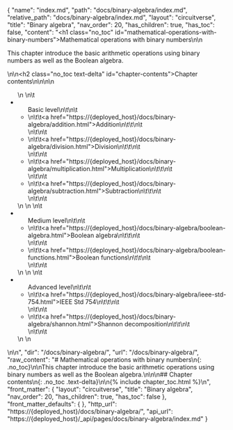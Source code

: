 {
  "name": "index.md",
  "path": "docs/binary-algebra/index.md",
  "relative_path": "docs/binary-algebra/index.md",
  "layout": "circuitverse",
  "title": "Binary algebra",
  "nav_order": 20,
  "has_children": true,
  "has_toc": false,
  "content": "<h1 class=\"no_toc\" id=\"mathematical-operations-with-binary-numbers\">Mathematical operations with binary numbers</h1>\n\n<p>This chapter introduce the basic arithmetic operations using binary numbers as well as the Boolean algebra.</p>\n\n<h2 class=\"no_toc text-delta\" id=\"chapter-contents\">Chapter contents</h2>\n\n<!-- -*- engine:django -*- -->\n\n<ul>\n    \n\t<li><ul>Basic level\n\t\n\t    <li>\n\t\t<a href=\"https://{deployed_host}/docs/binary-algebra/addition.html\">Addition</a>\n\t\t\n\t    </li>\n\t\n\t    <li>\n\t\t<a href=\"https://{deployed_host}/docs/binary-algebra/division.html\">Division</a>\n\t\t\n\t    </li>\n\t\n\t    <li>\n\t\t<a href=\"https://{deployed_host}/docs/binary-algebra/multiplication.html\">Multiplication</a>\n\t\t\n\t    </li>\n\t\n\t    <li>\n\t\t<a href=\"https://{deployed_host}/docs/binary-algebra/subtraction.html\">Subtraction</a>\n\t\t\n\t    </li>\n\t\n\t</ul></li>\n    \n    \n\t<li><ul>Medium level\n\t\n\t    <li>\n\t\t<a href=\"https://{deployed_host}/docs/binary-algebra/boolean-algebra.html\">Boolean algebra</a>\n\t\t\n\t    </li>\n\t\n\t    <li>\n\t\t<a href=\"https://{deployed_host}/docs/binary-algebra/boolean-functions.html\">Boolean functions</a>\n\t\t\n\t    </li>\n\t\n\t</ul></li>\n    \n    \n\t<li><ul>Advanced level\n\t\n\t    <li>\n\t\t<a href=\"https://{deployed_host}/docs/binary-algebra/ieee-std-754.html\">IEEE Std 754</a>\n\t\t\n\t    </li>\n\t\n\t    <li>\n\t\t<a href=\"https://{deployed_host}/docs/binary-algebra/shannon.html\">Shannon decomposition</a>\n\t\t\n\t    </li>\n\t\n\t</ul></li>\n    \n</ul>\n\n",
  "dir": "/docs/binary-algebra/",
  "url": "/docs/binary-algebra/",
  "raw_content": "# Mathematical operations with binary numbers\n{: .no_toc}\n\nThis chapter introduce the basic arithmetic operations using binary numbers as well as the Boolean algebra.\n\n\n## Chapter contents\n{: .no_toc .text-delta}\n\n{% include chapter_toc.html %}\n",
  "front_matter": {
    "layout": "circuitverse",
    "title": "Binary algebra",
    "nav_order": 20,
    "has_children": true,
    "has_toc": false
  },
  "front_matter_defaults": {
  },
  "http_url": "https://{deployed_host}/docs/binary-algebra/",
  "api_url": "https://{deployed_host}/_api/pages/docs/binary-algebra/index.md"
}